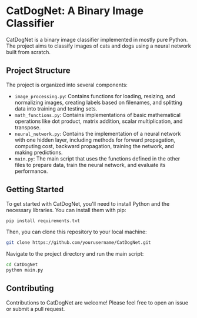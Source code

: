 # CatDogNet: A Binary Image Classifier

CatDogNet is a binary image classifier implemented in mostly pure Python. The project aims to classify images of cats and dogs using a neural network built from scratch.

## Project Structure

The project is organized into several components:

- `image_processing.py`: Contains functions for loading, resizing, and normalizing images, creating labels based on filenames, and splitting data into training and testing sets.
- `math_functions.py`: Contains implementations of basic mathematical operations like dot product, matrix addition, scalar multiplication, and transpose.
- `neural_network.py`: Contains the implementation of a neural network with one hidden layer, including methods for forward propagation, computing cost, backward propagation, training the network, and making predictions.
- `main.py`: The main script that uses the functions defined in the other files to prepare data, train the neural network, and evaluate its performance.

## Getting Started

To get started with CatDogNet, you'll need to install Python and the necessary libraries. You can install them with pip:

```bash
pip install requirements.txt
```

Then, you can clone this repository to your local machine:

```bash
git clone https://github.com/yourusername/CatDogNet.git
```

Navigate to the project directory and run the main script:

```bash
cd CatDogNet
python main.py
```

## Contributing

Contributions to CatDogNet are welcome! Please feel free to open an issue or submit a pull request.
